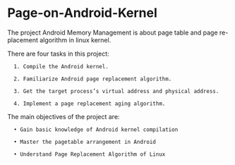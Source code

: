 # Page-on-Android-Kernel

The project Android Memory Management is about page table and page re- placement algorithm in linux kernel.

There are four tasks in this project:

      1. Compile the Android kernel.

      2. Familiarize Android page replacement algorithm.

      3. Get the target process’s virtual address and physical address. 

      4. Implement a page replacement aging algorithm.

The main objectives of the project are:

      • Gain basic knowledge of Android kernel compilation

      • Master the pagetable arrangement in Android

      • Understand Page Replacement Algorithm of Linux
